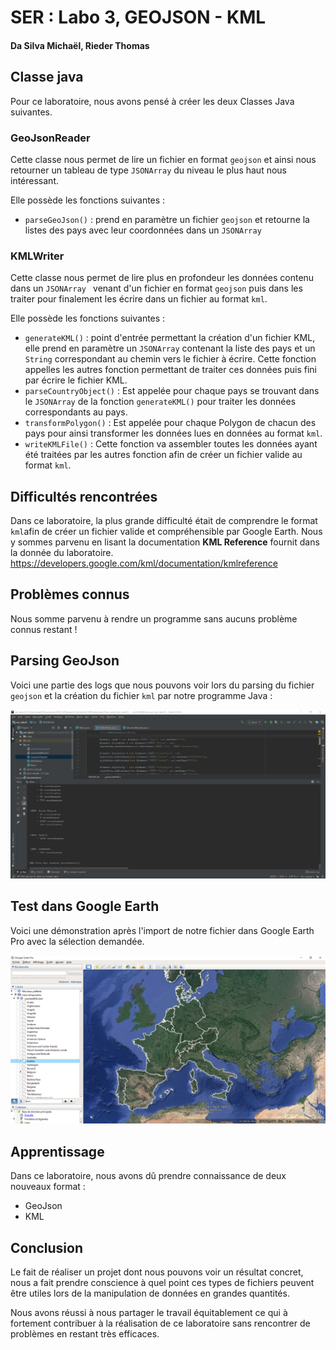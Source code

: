 # SER : Labo 3, GEOJSON - KML

#### Da Silva Michaël, Rieder Thomas



## Classe java

Pour ce laboratoire, nous avons pensé à créer les deux Classes Java suivantes.

### GeoJsonReader

Cette classe nous permet de lire un fichier en format `geojson` et ainsi nous retourner un tableau de type `JSONArray` du niveau le plus haut nous intéressant.

Elle possède les fonctions suivantes :

- `parseGeoJson()` : prend en paramètre un fichier `geojson` et retourne la listes des pays avec leur coordonnées dans un `JSONArray`

### KMLWriter

Cette classe nous permet de lire plus en profondeur les données contenu dans un `JSONArray ` venant d'un fichier en format `geojson` puis dans les traiter pour finalement les écrire dans un fichier au format `kml`. 

Elle possède les fonctions suivantes :

- `generateKML()` : point d'entrée permettant la création d'un fichier KML, elle prend en paramètre un `JSONArray` contenant la liste des pays et un `String` correspondant au chemin vers le fichier à écrire. Cette fonction appelles les autres fonction permettant de traiter ces données puis fini par écrire le fichier KML.
- `parseCountryObject()` : Est appelée pour chaque pays se trouvant dans le `JSONArray` de la fonction `generateKML()` pour traiter les données correspondants au pays.
- `transformPolygon()` : Est appelée pour chaque Polygon de chacun des pays pour ainsi transformer les données lues en données au format `kml`.
- `writeKMLFile()` : Cette fonction va assembler toutes les données ayant été traitées par les autres fonction afin de créer un fichier valide au format `kml`.



## Difficultés rencontrées

Dans ce laboratoire, la plus grande difficulté était de comprendre le format `kml`afin de créer un fichier valide et compréhensible par Google Earth. Nous y sommes parvenu en lisant la documentation **KML Reference** fournit dans la donnée du laboratoire.
https://developers.google.com/kml/documentation/kmlreference

## Problèmes connus

Nous somme parvenu à rendre un programme sans aucuns problème connus restant !

## Parsing GeoJson

Voici une partie des logs que nous pouvons voir lors du parsing du fichier `geojson` et la création du fichier `kml` par notre programme Java :

![](images\proof_parsing_compilateur.png)


## Test dans Google Earth

Voici une démonstration après l'import de notre fichier dans Google Earth Pro avec la sélection demandée.

![](images\proof_google_earth.png)

## Apprentissage

Dans ce laboratoire, nous avons dû prendre connaissance de deux nouveaux format :

- GeoJson
- KML

## Conclusion

Le fait de réaliser un projet dont nous pouvons voir un résultat concret, nous a fait prendre conscience à quel point ces types de fichiers peuvent être utiles lors de la manipulation de données en grandes quantités.

Nous avons réussi à nous partager le travail équitablement ce qui à fortement contribuer à la réalisation de ce laboratoire sans rencontrer de problèmes en restant très efficaces.

